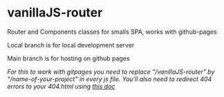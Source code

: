 # vanillaJS-router

Router and Components classes for smalls SPA, works with github-pages

Local branch is for local development server

Main branch is for hosting on github pages 

*For this to work with gitpages you need to replace "/vanillaJS-router" by "/name-of-your-project" in every js file. 
You'll also need to redirect 404 errors to your 404.html using [this doc](https://docs.github.com/en/github/working-with-github-pages/creating-a-custom-404-page-for-your-github-pages-site)*
